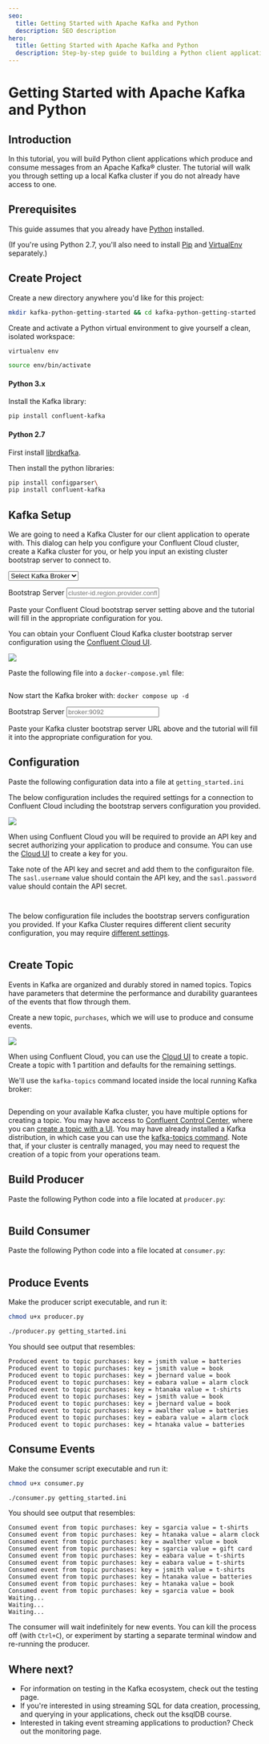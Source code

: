 ```yaml
---
seo:
  title: Getting Started with Apache Kafka and Python
  description: SEO description
hero:
  title: Getting Started with Apache Kafka and Python
  description: Step-by-step guide to building a Python client application for Kafka 
---
```


# Getting Started with Apache Kafka and Python

## Introduction

In this tutorial, you will build Python client applications which
produce and consume messages from an Apache Kafka® cluster. The tutorial
will walk you through setting up a local Kafka cluster if you do not
already have access to one.

## Prerequisites

This guide assumes that you already have
[Python](https://www.python.org/downloads/) installed.

(If you're using Python 2.7, you'll also need to install
[Pip](https://pypi.org/project/pip/) and
[VirtualEnv](https://pypi.org/project/virtualenv/) separately.)

## Create Project

Create a new directory anywhere you'd like for this project:

```sh
mkdir kafka-python-getting-started && cd kafka-python-getting-started
```

Create and activate a Python virtual environment to give yourself a
clean, isolated workspace:

```sh
virtualenv env

source env/bin/activate
```

#### Python 3.x

Install the Kafka library:

```sh
pip install confluent-kafka
```

#### Python 2.7

First install [librdkafka](https://github.com/edenhill/librdkafka#installation).

Then install the python libraries:

```sh
pip install configparser\
pip install confluent-kafka
```

## Kafka Setup

We are going to need a Kafka Cluster for our client application to
operate with. This dialog can help you configure your Confluent Cloud
cluster, create a Kafka cluster for you, or help you input an existing
cluster bootstrap server to connect to.

<p>
  <div class="select-wrapper">
    <select data-context="true" name="kafka.broker">
      <option value="">Select Kafka Broker</option>
      <option value="cloud">Confluent Cloud</option>
      <option value="local">Local</option>
      <option value="other">Other</option>
    </select>
  </div>
</p>

<section data-context-key="kafka.broker" data-context-value="cloud">

<p>
  <label for="kafka-broker-server">Bootstrap Server</label>
  <input id="kafka-broker-server" data-context="true" name="kafka.broker.server" placeholder="cluster-id.region.provider.confluent.cloiud:9092" />
</p>

Paste your Confluent Cloud bootstrap server setting above and the
tutorial will fill in the appropriate configuration for
you.

You can obtain your Confluent Cloud Kafka cluster bootstrap server
configuration using the [Confluent Cloud UI](https://confluent.cloud/).

![](../media/cc-cluster-settings.png)

</section>

<section data-context-key="kafka.broker" data-context-value="local">
  
Paste the following file into a `docker-compose.yml` file:

```yaml file=../docker-compose.yml
```

Now start the Kafka broker with: `docker compose up -d`

</section>

<section data-context-key="kafka.broker" data-context-value="other">
  
<p>
  <label for="kafka-broker-server">Bootstrap Server</label>
  <input id="kafka-broker-server" data-context="true" name="kafka.broker.server" placeholder="broker:9092" />
</p>

Paste your Kafka cluster bootstrap server URL above and the tutorial will
fill it into the appropriate configuration for you.

</section>

## Configuration

Paste the following configuration data into a file at `getting_started.ini`

<section data-context-key="kafka.broker" data-context-value="cloud">

The below configuration includes the required settings for a connection
to Confluent Cloud including the bootstrap servers configuration you
provided. 

![](../media/cc-create-key.png)

When using Confluent Cloud you will be required to provide an API key
and secret authorizing your application to produce and consume. You can
use the [Cloud UI](https://confluent.cloud/) to create a key for
you.

Take note of the API key and secret and add them to the configuraiton file.
The `sasl.username` value should contain the API key, 
and the `sasl.password` value should contain the API secret.

```ini file=getting_started_cloud.ini
```

</section>

<section data-context-key="kafka.broker" data-context-value="local">

```ini file=getting_started_local.ini
```

</section>

<section data-context-key="kafka.broker" data-context-value="other">

The below configuration file includes the bootstrap servers
configuration you provided. If your Kafka Cluster requires different
client security configuration, you may require [different
settings](https://kafka.apache.org/documentation/#security).

```ini file=getting_started_other.ini
```

</section>

## Create Topic

Events in Kafka are organized and durably stored in named topics. Topics
have parameters that determine the performance and durability guarantees
of the events that flow through them.

Create a new topic, `purchases`, which we will use to produce and consume
events.

<section data-context-key="kafka.broker" data-context-value="cloud">

![](../media/cc-create-topic.png)

When using Confluent Cloud, you can use the [Cloud
UI](https://confluent.cloud/) to create a topic. Create a topic
with 1 partition and defaults for the remaining settings.

</section>


<section data-context-key="kafka.broker" data-context-value="local">

We'll use the `kafka-topics` command located inside the local running
Kafka broker:

```sh file=../create-topic.sh
```

</section>


<section data-context-key="kafka.broker" data-context-value="other">

Depending on your available Kafka cluster, you have multiple options
for creating a topic. You may have access to [Confluent Control
Center](https://docs.confluent.io/platform/current/control-center/index.html),
where you can [create a topic with a
UI](https://docs.confluent.io/platform/current/control-center/topics/create.html). You
may have already installed a Kafka distribution, in which case you can
use the [kafka-topics command](https://kafka.apache.org/documentation/#basic_ops_add_topic).
Note that, if your cluster is centrally managed, you may need to
request the creation of a topic from your operations team.

</section>

## Build Producer

Paste the following Python code into a file located at `producer.py`:

```python file=producer.py
```

## Build Consumer

Paste the following Python code into a file located at `consumer.py`:

```python file=consumer.py
```

## Produce Events

Make the producer script executable, and run it:

```sh
chmod u+x producer.py

./producer.py getting_started.ini
```

You should see output that resembles:

```
Produced event to topic purchases: key = jsmith value = batteries
Produced event to topic purchases: key = jsmith value = book
Produced event to topic purchases: key = jbernard value = book
Produced event to topic purchases: key = eabara value = alarm clock
Produced event to topic purchases: key = htanaka value = t-shirts
Produced event to topic purchases: key = jsmith value = book
Produced event to topic purchases: key = jbernard value = book
Produced event to topic purchases: key = awalther value = batteries
Produced event to topic purchases: key = eabara value = alarm clock
Produced event to topic purchases: key = htanaka value = batteries
```

## Consume Events

Make the consumer script executable and run it:

```sh
chmod u+x consumer.py

./consumer.py getting_started.ini
```

You should see output that resembles:

```
Consumed event from topic purchases: key = sgarcia value = t-shirts
Consumed event from topic purchases: key = htanaka value = alarm clock
Consumed event from topic purchases: key = awalther value = book
Consumed event from topic purchases: key = sgarcia value = gift card
Consumed event from topic purchases: key = eabara value = t-shirts
Consumed event from topic purchases: key = eabara value = t-shirts
Consumed event from topic purchases: key = jsmith value = t-shirts
Consumed event from topic purchases: key = htanaka value = batteries
Consumed event from topic purchases: key = htanaka value = book
Consumed event from topic purchases: key = sgarcia value = book
Waiting...
Waiting...
Waiting...
```

The consumer will wait indefinitely for new events. You can kill the
process off (with `Ctrl+C`), or experiment by starting a separate terminal
window and re-running the producer.

## Where next?

- For information on testing in the Kafka ecosystem, check out the
  testing page.
- If you're interested in using streaming SQL for data creation,
  processing, and querying in your applications, check out the
  ksqlDB course.
- Interested in taking event streaming applications to production?
  Check out the monitoring page.
